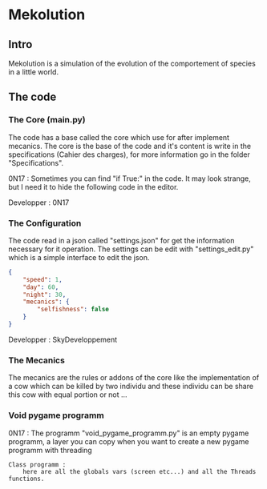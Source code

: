 # Mekolution

## Intro

 Mekolution is a simulation of the evolution of the comportement of species in a little world.

## The code

### The Core (main.py)

The code has a base called the core which use for after implement mecanics. The core is the base of the code and it's content is write in the specifications (Cahier des charges), for more information go in the folder "Specifications".

0N17 : Sometimes you can find "if True:" in the code. It may look strange, but I need it to hide the following code in the editor.

Developper : 0N17

### The Configuration

The code read in a json called "settings.json" for get the information necessary for it operation. The settings can be edit with "settings_edit.py" which is a simple interface to edit the json.

```json
{
    "speed": 1,
    "day": 60,
    "night": 30,
    "mecanics": {
        "selfishness": false
    }
}
```

Developper : SkyDeveloppement

### The Mecanics

The mecanics are the rules or addons of the core like the implementation of a cow which can be killed by two individu and these individu can be share this cow with equal portion or not ...

### Void pygame programm

0N17 : The programm "void_pygame_programm.py" is an empty pygame programm, a layer you can copy when you want to create a 
    new pygame programm with threading

    Class programm : 
        here are all the globals vars (screen etc...) and all the Threads functions.
        